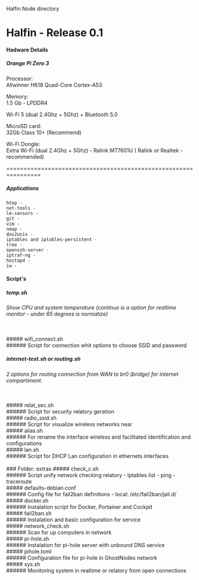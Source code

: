 Halfin Node directory

# Halfin - Release 0.1
#### Hadware Details

##### Orange Pi Zero 3

Processor:</br>
Allwinner H618 Quad-Core Cortex-A53

Memory:</br>
1.5 Gb - LPDDR4 

Wi-Fi 5 (dual 2.4Ghz + 5Ghz) + Bluetooth 5.0

MicroSD card:</br>
32Gb Class 10+ (Recommend)

Wi-Fi Dongle:</br>
Extra Wi-Fi (dual 2.4Ghz + 5Ghz) - Ralink MT7601U ( Ralink or Realtek - recommended)

================================================================

##### Applications

	htop - 
	net-tools -
	lm-sensors -
	git - 
	vim -
	nmap - 
	dos2unix - 
	iptables and iptables-persistent - 
	tree - 
	openssh-server -
	iptraf-ng - 
	hostapd - 
	iw -


#### Script's

##### temp.sh</br>
###### Show CPU and system temperature (continue is a option for realtime monitor - under 65 degrees is normatize)
</br>
##### wifi_connect.sh</br>
###### Script for connection whit options to choose SSID and password

##### internet-test.sh or routing.sh</br>
###### 2 options for routing connection from WAN to br0 (bridge) for internet compartiment.
</br>
##### relat_sec.sh</br>
###### Script for security relatory geration
</br>
##### radio_ssid.sh</br>
###### Script for visualize wireless networks near
</br>
##### alias.sh</br>
###### For rename the interface wireless and facilitated identification and configurations
</br>
##### lan.sh</br>
###### Script for DHCP Lan configuration in ethernets interfaces</br>
</br>
### Folder: extras
##### check_c.sh</br>
###### Script unify network checking relatory - Iptables list - ping - traceroute
</br>
##### defaults-debian.conf</br>
###### Config file for fail2ban definitions - local: /etc/fail2ban/jail.d/
</br>
##### docker.sh</br>
###### Instalation script for Docker, Portainer and Cockpit
</br>
##### fail2ban.sh</br>
###### Instalation and basic configuration for service
</br>
##### network_check.sh</br>
###### Scan for up computers in network
</br>
##### pi-hole.sh</br>
###### Instalation for pi-hole server with unbound DNS service
</br>
##### pihole.toml</br>
###### Configuration file for pi-hole in GhostNodes network
</br>
##### sys.sh</br>
###### Monitoring system in realtime or relatory from open connections
</br>















